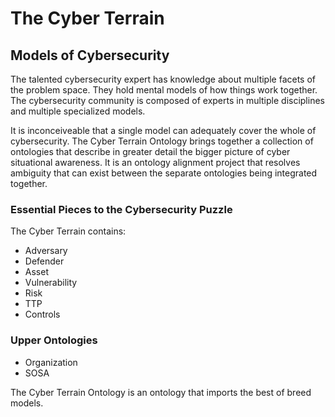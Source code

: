 # The Cyber Terrain
## Models of Cybersecurity
The talented cybersecurity expert has knowledge about multiple facets of the problem space. They hold mental models of how things work together. The cybersecurity community is composed of experts in multiple disciplines and multiple specialized models.

It is inconceiveable that a single model can adequately cover the whole of cybersecurity. The Cyber Terrain Ontology brings together a collection of ontologies that describe in greater detail the bigger picture of cyber situational awareness. It is an ontology alignment project that resolves ambiguity that can exist between the separate ontologies being integrated together.

### Essential Pieces to the Cybersecurity Puzzle
The Cyber Terrain contains:
* Adversary
* Defender
* Asset
* Vulnerability
* Risk
* TTP 
* Controls

### Upper Ontologies
* Organization
* SOSA

The Cyber Terrain Ontology is an ontology that imports the best of breed models.
